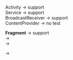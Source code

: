 Activity -> support </br>
Service -> support </br>
BroadcastReceiver -> support </br>
ContentProvider -> no test </br>

**Fragment** -> support </br>
 ->  </br>
 ->  </br>

 ->  </br>
